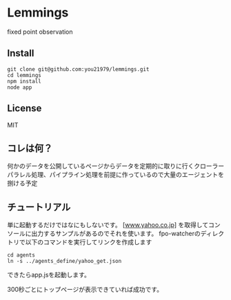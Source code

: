 Lemmings
========

fixed point observation

## Install
```
git clone git@github.com:you21979/lemmings.git
cd lemmings
npm install
node app
```

## License
MIT

## コレは何？
何かのデータを公開しているページからデータを定期的に取りに行くクローラー
パラレル処理、パイプライン処理を前提に作っているので大量のエージェントを捌ける予定

## チュートリアル
単に起動するだけではなにもしないです。
[www.yahoo.co.jp] を取得してコンソールに出力するサンプルがあるのでそれを使います。
fpo-watcherのディレクトリで以下のコマンドを実行してリンクを作成します
```
cd agents
ln -s ../agents_define/yahoo_get.json
```
できたらapp.jsを起動します。

300秒ごとにトップページが表示できていれば成功です。

